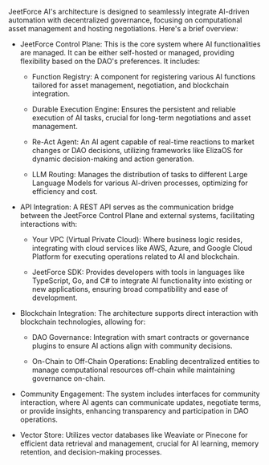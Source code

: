 JeetForce AI's architecture is designed to seamlessly integrate AI-driven automation with decentralized governance, focusing on computational asset management and hosting negotiations. Here's a brief overview:

  

- JeetForce Control Plane: This is the core system where AI functionalities are managed. It can be either self-hosted or managed, providing flexibility based on the DAO's preferences. It includes:
    
    - Function Registry: A component for registering various AI functions tailored for asset management, negotiation, and blockchain integration.
        
    - Durable Execution Engine: Ensures the persistent and reliable execution of AI tasks, crucial for long-term negotiations and asset management.
        
    - Re-Act Agent: An AI agent capable of real-time reactions to market changes or DAO decisions, utilizing frameworks like ElizaOS for dynamic decision-making and action generation.
        
    - LLM Routing: Manages the distribution of tasks to different Large Language Models for various AI-driven processes, optimizing for efficiency and cost.
        
- API Integration: A REST API serves as the communication bridge between the JeetForce Control Plane and external systems, facilitating interactions with:
    
    - Your VPC (Virtual Private Cloud): Where business logic resides, integrating with cloud services like AWS, Azure, and Google Cloud Platform for executing operations related to AI and blockchain.
        
    - JeetForce SDK: Provides developers with tools in languages like TypeScript, Go, and C# to integrate AI functionality into existing or new applications, ensuring broad compatibility and ease of development.
        
- Blockchain Integration: The architecture supports direct interaction with blockchain technologies, allowing for:
    
    - DAO Governance: Integration with smart contracts or governance plugins to ensure AI actions align with community decisions.
        
    - On-Chain to Off-Chain Operations: Enabling decentralized entities to manage computational resources off-chain while maintaining governance on-chain.
        
- Community Engagement: The system includes interfaces for community interaction, where AI agents can communicate updates, negotiate terms, or provide insights, enhancing transparency and participation in DAO operations.
    
- Vector Store: Utilizes vector databases like Weaviate or Pinecone for efficient data retrieval and management, crucial for AI learning, memory retention, and decision-making processes.
